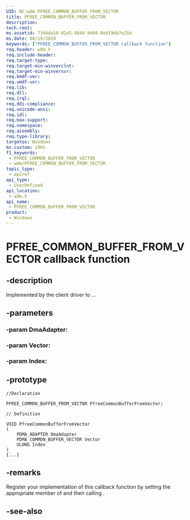 ```yaml
---
UID: NC:wdm.PFREE_COMMON_BUFFER_FROM_VECTOR
title: PFREE_COMMON_BUFFER_FROM_VECTOR
description: 
tech.root: 
ms.assetid: 739dda10-91e5-4844-9468-0e9196b7e25d
ms.date: 08/19/2019
keywords: ["PFREE_COMMON_BUFFER_FROM_VECTOR callback function"]
req.header: wdm.h
req.include-header: 
req.target-type: 
req.target-min-winverclnt: 
req.target-min-winversvr: 
req.kmdf-ver: 
req.umdf-ver: 
req.lib: 
req.dll: 
req.irql: 
req.ddi-compliance: 
req.unicode-ansi: 
req.idl: 
req.max-support: 
req.namespace: 
req.assembly: 
req.type-library: 
targetos: Windows
ms.custom: 19H1
f1_keywords:
 - PFREE_COMMON_BUFFER_FROM_VECTOR
 - wdm/PFREE_COMMON_BUFFER_FROM_VECTOR
topic_type:
 - apiref
api_type:
 - UserDefined
api_location:
 - wdm.h
api_name:
 - PFREE_COMMON_BUFFER_FROM_VECTOR
product:
 - Windows
---
```


# PFREE_COMMON_BUFFER_FROM_VECTOR callback function


## -description

Implemented by the client driver to ...

## -parameters

### -param DmaAdapter: 

### -param Vector: 

### -param Index: 

## -prototype

```
//Declaration

PFREE_COMMON_BUFFER_FROM_VECTOR PfreeCommonBufferFromVector; 

// Definition

VOID PfreeCommonBufferFromVector 
(
	PDMA_ADAPTER DmaAdapter
	PDMA_COMMON_BUFFER_VECTOR Vector
	ULONG Index
)
{...}

```

## -remarks

Register your implementation of this callback function by setting the appropriate member of <!-- REPLACE ME --> and then calling <!-- REPLACE ME -->.

## -see-also

